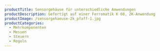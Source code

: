 ```yaml
---
productTitle: Sensorgehäuse für unterschiedliche Anwendungen
productDescription: Gefertigt auf einer Ferromatik K 60, 2K-Anwendung
productImage: /sensorgehaeuse-2k_pfaff-1.jpg
productCategories:
  - Mehrkomponenten
  - Messen
  - Steuern
  - Regeln
---
```

